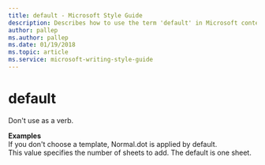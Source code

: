 ```yaml
---
title: default - Microsoft Style Guide
description: Describes how to use the term 'default' in Microsoft content and provides examples of the term's usage.
author: pallep
ms.author: pallep
ms.date: 01/19/2018
ms.topic: article
ms.service: microsoft-writing-style-guide
---
```


# default

Don't use as a verb. 

**Examples**  
If you don't choose a template, Normal.dot is applied by default.  
This value specifies the number of sheets to add. The default is one sheet.
